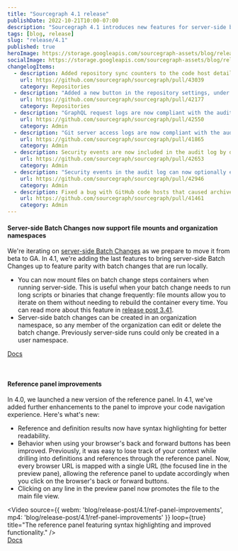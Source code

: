 ```yaml
---
title: "Sourcegraph 4.1 release"
publishDate: 2022-10-21T10:00-07:00
description: "Sourcegraph 4.1 introduces new features for server-side batch changes and improvements to the code navigation reference panel."
tags: [blog, release]
slug: "release/4.1"
published: true
heroImage: https://storage.googleapis.com/sourcegraph-assets/blog/release-post/4.1/sourcegraph-4-1.png
socialImage: https://storage.googleapis.com/sourcegraph-assets/blog/release-post/4.1/sourcegraph-4-1.png
changelogItems:
  - description: Added repository sync counters to the code host details page to give visibility into external service sync progress.
    url: https://github.com/sourcegraph/sourcegraph/pull/43039
    category: Repositories
  - description: "Added a new button in the repository settings, under \"Mirroring\," to delete a repository from disk and reclone it. This prevents the need to manually delete failed repositories from the Git server."
    url: https://github.com/sourcegraph/sourcegraph/pull/42177
    category: Repositories
  - description: "GraphQL request logs are now compliant with the audit logging format. The old GraphQl logging based on `LOG_ALL_GRAPHQL_REQUESTS` env var is now deprecated and scheduled for removal."
    url: https://github.com/sourcegraph/sourcegraph/pull/42550
    category: Admin
  - description: "Git server access logs are now compliant with the audit logging format. This introduces a breaking change: The 'actor' field is now nested under the 'audit' field."
    url: https://github.com/sourcegraph/sourcegraph/pull/41865
    category: Admin
  - description: Security events are now included in the audit log by default to provide more visibility to security teams.
    url: https://github.com/sourcegraph/sourcegraph/pull/42653
    category: Admin
  - description: "Security events in the audit log can now optionally exclude internal actor traffic to reduce noise. This traffic is excluded by default, but can be enabled with the `log.auditLog.backgroundJobs` setting."
    url: https://github.com/sourcegraph/sourcegraph/pull/42946
    category: Admin
  - description: Fixed a bug with GitHub code hosts that caused archived repos to be incorrectly returned when using the "public" repositoryQuery keyword.
    url: https://github.com/sourcegraph/sourcegraph/pull/41461
    category: Admin
---
```


<Badge link="/batch-changes" text="Batch Changes" color="blue" size="small" />

#### Server-side Batch Changes now support file mounts and organization namespaces

We're iterating on [server-side Batch Changes](https://about.sourcegraph.com/blog/release/4.0#high-leverage-ways-to-improve-your-entire-codebase) as we prepare to move it from beta to GA. In 4.1, we're adding the last features to bring server-side Batch Changes up to feature parity with batch changes that are run locally.
- You can now mount files on batch change steps containers when running server-side. This is useful when your batch change needs to run long scripts or binaries that change frequently: file mounts allow you to iterate on them without needing to rebuild the container every time. You can read more about this feature in [release post 3.41](https://about.sourcegraph.com/blog/release/3.41).
- Server-side batch changes can be created in an organization namespace, so any member of the organization can edit or delete the batch change. Previously server-side runs could only be created in a user namespace.

<a href="https://docs.sourcegraph.com/batch_changes/how-tos/server_side_file_mounts" className="tw-not-italic tw-flex tw-items-center tw-mb-sm">Docs<OpenInNewIcon className="tw-ml-xxs" size={18} /></a>

<br />
<Badge link="/code-search" text="Code Search" color="cerise" size="small" />

#### Reference panel improvements

In 4.0, we launched a new version of the reference panel. In 4.1, we've added further enhancements to the panel to improve your code navigation experience. Here's what's new:
- Reference and definition results now have syntax highlighting for better readability.
- Behavior when using your browser's back and forward buttons has been improved. Previously, it was easy to lose track of your context while drilling into definitions and references through the reference panel. Now, every browser URL is mapped with a single URL (the focused line in the preview pane), allowing the reference panel to update accordingly when you click on the browser's back or forward buttons.
- Clicking on any line in the preview panel now promotes the file to the main file view.

<Video 
  source={{
    webm: 'blog/release-post/4.1/ref-panel-improvements',
    mp4: 'blog/release-post/4.1/ref-panel-improvements'
  }}
  loop={true}
  title="The reference panel featuring syntax highlighting and improved functionality."
/>
<br />
<a href="https://docs.sourcegraph.com/code_navigation/explanations/features#find-references" className="tw-not-italic tw-flex tw-items-center tw-mb-sm">Docs<OpenInNewIcon className="tw-ml-xxs" size={18} /></a>
